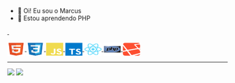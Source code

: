 - 👋 Oi! Eu sou o Marcus 
- 🌱 Estou aprendendo PHP

<div>
  <a href="https://github.com/VieitesMarcus">
  <img height="180em" src="https://github-readme-stats.vercel.app/api?username=VieitesMarcus&show_icons=true&theme=dark&include_all_commits=true&count_private=true" alt="">
  <img height="180m" src="https://github-readme-stats.vercel.app/api/top-langs/?username=VieitesMarcus&layout=compact&langs_count=7&theme=dark" alt="">
</div>
 
<div style="display: inline_block"><br>
    <img align="center" alt="Html" height="30" width="40" src="https://raw.githubusercontent.com/devicons/devicon/master/icons/html5/html5-original.svg">
    <img align="center" alt="CSS" height="30" width="40" src="https://raw.githubusercontent.com/devicons/devicon/master/icons/css3/css3-original.svg">
    <img align="center" alt="Js" height="30" width="40" src="https://raw.githubusercontent.com/devicons/devicon/master/icons/javascript/javascript-plain.svg">
    <img align="center" alt="Ts" height="30" width="40" src="https://raw.githubusercontent.com/devicons/devicon/master/icons/typescript/typescript-plain.svg">
    <img align="center" alt="React" height="30" width="40" src="https://raw.githubusercontent.com/devicons/devicon/master/icons/react/react-original.svg">
    <img align="center" alt="PHP" height="30" width="40" src="https://raw.githubusercontent.com/devicons/devicon/master/icons/php/php-original.svg">  
    <img align="center" alt="Laravel" height="30" width="40" src="https://raw.githubusercontent.com/devicons/devicon/master/icons/laravel/laravel-plain.svg">
    
</div>
  <hr>
<div> 
    <a href = "mailto:vieitesmarcus@gmail.com"><img src="https://img.shields.io/badge/-Gmail-%23333?style=for-the-badge&logo=gmail&logoColor=white" target="_blank"></a>
    <a href="https://www.linkedin.com/in/marcus-vieites-b816b8208" target="_blank"><img src="https://img.shields.io/badge/-LinkedIn-%230077B5?style=for-the-badge&logo=linkedin&logoColor=white" target="_blank"></a> 
       
    
       
</div>

